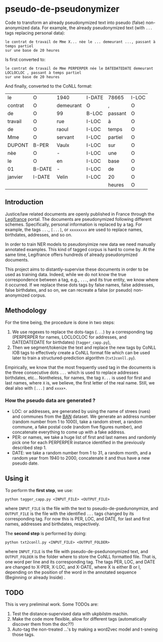 # pseudo-de-pseudonymizer
Code to transform an already pseudonymized text into pseudo (false) non-anonymized data.
For example, the already pseudonymized text (with `...` tags replacing personal data): 
    
    le contrat de travail de Mme X... nèe le ... demeurant ..., passant à temps partiel
    sur une base de 20 heures 
    
Is first converted to:

    le contrat de travail de Mme PERPERPER née le DATEDATEDATE demeurant LOCLOCLOC , passant à temps partiel
    sur une base de 20 heures 
    
And finally, converted to the CoNLL format:

| | | | | | |
|-|-|-|-|-|-|
|  le      | O      | 1940      | I-DATE | 78665   | I-LOC |
| contrat  | O      | demeurant | O      | ,       | O     |
| de       | O      | 99        | B-LOC  | passant | O     |
|  travail | O      | rue       | I-LOC  | à       | O     |
| de       | O      | raoul     | I-LOC  | temps   | O     |
| Mme      | O      | servant   | I-LOC  | partiel | O     |
| DUPONT   | B-PER  | Vaulx     | I-LOC  | sur     | O     |
| nèe      | O      | -         | I-LOC  | une     | O     |
| le       | O      | en        | I-LOC  | base    | O     |
| 01       | B-DATE | -         | I-LOC  | de      | O     |
| janvier  | I-DATE | Velin     | I-LOC  | 20      | O     |
|          |        |           |        | heures  | O     |



## Introduction

Justice/law related documents are openly published in France through the [Legifrance](https://www.legifrance.gouv.fr/) portal. The documents are pseudonymized following different schemes. Specifically, personal information is replaced by a tag. For example,
the tags `...`, `[...]`, or `xxxxxxxx` are used to replace names, birthdates, addresses, and so on.

In order to train NER models to pseudonyimize new data we need manually annotated examples. This kind of tagged corpus is hard to come by. At the same time, Legifrance offers hundreds of already pseudonymized documents. 

This project aims to distantly-supervise these documents in order to be used as training data. Indeed, while we do not know the true correspondence between a tag, e.g., `...`, and its true entity, we know where it occurred. If we replace these dots tags by false names, false addresses, false birthdates, and so on, we can recreate a false (or pseudo) non-anonymized corpus. 

## Methodology

For the time being, the procedure is done in two steps:

1. We use regexes to replace the dots-tags (`...`) by a corresponding tag (PERPERPER for names, LOCLOCLOC for addresses, and DATEDATEDATE for birthdates)  (`tagger_capp.py`),
2. Then we segment/tokenize the text and replace the new tags by CoNLL IOB tags to effectively create a CoNLL format file which can be used later to train a structured-prediction algorithm (`txt2conll.py`).

Empirically, we know that the most frequently used tag in the documents is the three consecutive dots `...` which is used to replace addresses  birthdates, etc... Nontheless, for names,  the tag `X...` is used for first and last names, where `X` is, we believe, the first letter of the real name. Still, we deal also with `[...]` and `xxxx+`.

### How the pseudo data are generated ?
* LOC: or addresses, are generated by using the name of strees (rues) and communes from the [BAN](https://www.data.gouv.fr/fr/datasets/base-adresse-nationale/) dataset. We generate an address number (random number from 1 to 1000), take a random street, a random commune, a fake postal code (random five figures number), and concatenate everything to come up with a fake address.
* PER: or names, we take a huge list of first and last names and randomly pick one for each PERPERPER instance identified in the previously described step 1.
* DATE: we take a random number from 1 to 31, a random month, and a random year from 1940 to 2000, concatenate it and thus have a new pseudo date.

## Using it

To perform the **first step**, we use:

    python tagger_capp.py <INPUT_FILE> <OUTPUT_FILE>

where `INPUT_FILE` is the file with the text to pseudo-de-psedunonymize, and `OUTPUT_FILE` is the file with the identified `...` tags changed by its corresponding tag. For now this is PER, LOC, and DATE, for last and first names, addresses and birthdates, respectively.

The **second step** is performed by doing:
    
    python txt2conll.py <INPUT_FILE> <OUTPUT_FOLDER>

where `INPUT_FILE` is the file with pseudo-de-psedunonymized text, and `OUTPUT_FOLDER` is the folder where to store the CoNLL formatted file. That is, one word per line and its corresponding tag. The tags PER, LOC, and DATE are changed to X-PER, X-LOC, and X-DATE, where X is either B or I, depending on the position of the word in the annotated sequence (Beginning or already Inside) .

## TODO
This is very preliminal work. Some TODOs are:
1. Test the distance-supervised data with ukpbilstm machin.
2. Make the code more flexible, allow for different tags (automatically discover them from the doc??) 
3. Auto-tag the non-treated ...'s by making a word2vec model and t-sneing those tags.
